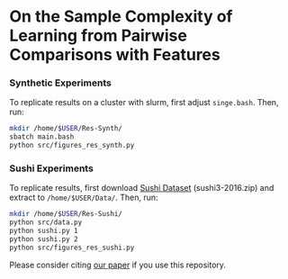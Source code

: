 # On the Sample Complexity of Learning from Pairwise Comparisons with Features

### Synthetic Experiments
To replicate results on a cluster with slurm, first adjust ```singe.bash```.
Then, run:
```sh
mkdir /home/$USER/Res-Synth/
sbatch main.bash
python src/figures_res_synth.py
```

### Sushi Experiments
To replicate results, first download  [Sushi Dataset] (sushi3-2016.zip) and extract to ```/home/$USER/Data/```.
Then, run:
```sh
mkdir /home/$USER/Res-Sushi/
python src/data.py
python sushi.py 1
python sushi.py 2
python src/figures_res_sushi.py
```

Please consider citing [our paper] if you use this repository.

[our paper]: <https://scholar.google.com/scholar?hl=en&as_sdt=0%2C5&q=on+the+sample+complexity+of+learning+from+pairwise+comparisons+with+features&btnG=>
[Sushi Dataset]: <http://www.kamishima.net/sushi/>
